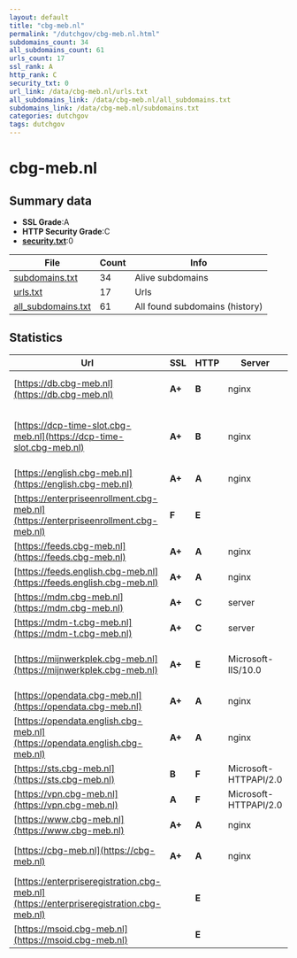 ```yaml
---
layout: default
title: "cbg-meb.nl"
permalink: "/dutchgov/cbg-meb.nl.html"
subdomains_count: 34
all_subdomains_count: 61
urls_count: 17
ssl_rank: A
http_rank: C
security_txt: 0
url_link: /data/cbg-meb.nl/urls.txt
all_subdomains_link: /data/cbg-meb.nl/all_subdomains.txt
subdomains_link: /data/cbg-meb.nl/subdomains.txt
categories: dutchgov
tags: dutchgov
---
```



# cbg-meb.nl
## Summary data


 - **SSL Grade**:A
 - **HTTP Security Grade**:C
 - **[security.txt](https://www.digitaleoverheid.nl/nieuws/standaard-security-txt-nu-verplicht-voor-overheid/)**:0


| File       | Count | Info |
|------------|-------|------|
|[subdomains.txt](/DutchGovScope/data/cbg-meb.nl/subdomains.txt)|34|Alive subdomains|
|[urls.txt](/DutchGovScope/data/cbg-meb.nl/urls.txt)|17|Urls|
|[all_subdomains.txt](/DutchGovScope/data/cbg-meb.nl/all_subdomains.txt)|61|All found subdomains (history)|


## Statistics


| Url | SSL | HTTP | Server | Cookie | HSTS | CORS | CTO | CSP | XFO | XXP | RP |FP| Tech |Title |
|--------|-------|-------|------|------|------|------|------|------|------|------|------|------|------|------|
|[https://db.cbg-meb.nl](https://db.cbg-meb.nl)| **A+**| **B**|nginx|:warning: |:white_check_mark: | | | | :white_check_mark: | :white_check_mark: | :white_check_mark: | |HSTS Nginx|301 Moved Perman...|
|[https://dcp-time-slot.cbg-meb.nl](https://dcp-time-slot.cbg-meb.nl)| **A+**| **B**|nginx|:warning: |:white_check_mark: | | | | :white_check_mark: | :white_check_mark: | :white_check_mark: | |HSTS Nginx Phusion Passenger:6.0.14 Ruby Ruby on Rails|CBG/MEB Timeslot...|
|[https://english.cbg-meb.nl](https://english.cbg-meb.nl)| **A+**| **A**|nginx| |:white_check_mark: | | |:warning: | :white_check_mark: | :white_check_mark: | :white_check_mark: | |Bloomreach HSTS Nginx|Home | Medicines...|
|[https://enterpriseenrollment.cbg-meb.nl](https://enterpriseenrollment.cbg-meb.nl)| **F**| **E**|| | | | | | | | :white_check_mark: | |HSTS||
|[https://feeds.cbg-meb.nl](https://feeds.cbg-meb.nl)| **A+**| **A**|nginx| |:white_check_mark: | | | | :white_check_mark: | :white_check_mark: | :white_check_mark: | |HSTS Nginx||
|[https://feeds.english.cbg-meb.nl](https://feeds.english.cbg-meb.nl)| **A+**| **A**|nginx| |:white_check_mark: | | | | :white_check_mark: | :white_check_mark: | :white_check_mark: | |HSTS Nginx||
|[https://mdm.cbg-meb.nl](https://mdm.cbg-meb.nl)| **A+**| **C**|server| | | | |:warning: | :white_check_mark: | :white_check_mark: | :white_check_mark: | ||302 Found|
|[https://mdm-t.cbg-meb.nl](https://mdm-t.cbg-meb.nl)| **A+**| **C**|server| | | | |:warning: | :white_check_mark: | :white_check_mark: | :white_check_mark: | ||302 Found|
|[https://mijnwerkplek.cbg-meb.nl](https://mijnwerkplek.cbg-meb.nl)| **A+**| **E**|Microsoft-IIS/10.0|:o: |:white_check_mark: | | | | | | :white_check_mark: | |HSTS IIS:10.0 Microsoft ASP.NET Windows Server|Document Moved|
|[https://opendata.cbg-meb.nl](https://opendata.cbg-meb.nl)| **A+**| **A**|nginx| |:white_check_mark: | | | | :white_check_mark: | :white_check_mark: | :white_check_mark: | |HSTS Nginx||
|[https://opendata.english.cbg-meb.nl](https://opendata.english.cbg-meb.nl)| **A+**| **A**|nginx| |:white_check_mark: | | | | :white_check_mark: | :white_check_mark: | :white_check_mark: | |HSTS Nginx||
|[https://sts.cbg-meb.nl](https://sts.cbg-meb.nl)| **B**| **F**|Microsoft-HTTPAPI/2.0| | | | | | | | :white_check_mark: | |Microsoft HTTPAPI:2.0|Not Found|
|[https://vpn.cbg-meb.nl](https://vpn.cbg-meb.nl)| **A**| **F**|Microsoft-HTTPAPI/2.0| | | | | | | | :white_check_mark: | |Microsoft HTTPAPI:2.0|Not Found|
|[https://www.cbg-meb.nl](https://www.cbg-meb.nl)| **A+**| **A**|nginx| |:white_check_mark: | | |:warning: | :white_check_mark: | :white_check_mark: | :white_check_mark: | |Bloomreach HSTS Nginx|Home | College t...|
|[https://cbg-meb.nl](https://cbg-meb.nl)| **A+**| **A**|nginx| |:white_check_mark: | | |:warning: | :white_check_mark: | :white_check_mark: | :white_check_mark: | |HSTS Nginx|301 Moved Perman...|
|[https://enterpriseregistration.cbg-meb.nl](https://enterpriseregistration.cbg-meb.nl)| | **E**|| | | | | | | | :white_check_mark: | |||
|[https://msoid.cbg-meb.nl](https://msoid.cbg-meb.nl)| | **E**|| | | | | | | | :white_check_mark: | ||Object moved|

